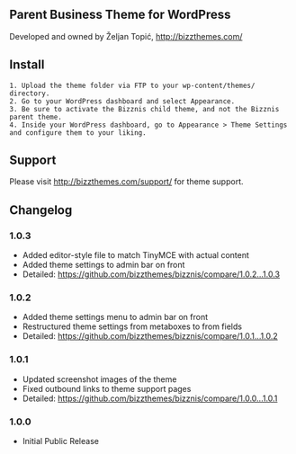 Parent Business Theme for WordPress
----

Developed and owned by Željan Topić, http://bizzthemes.com/

Install
----
	1. Upload the theme folder via FTP to your wp-content/themes/ directory.
	2. Go to your WordPress dashboard and select Appearance.
	3. Be sure to activate the Bizznis child theme, and not the Bizznis parent theme.
	4. Inside your WordPress dashboard, go to Appearance > Theme Settings and configure them to your liking.

Support
----

Please visit http://bizzthemes.com/support/ for theme support.

Changelog
----

### 1.0.3

* Added editor-style file to match TinyMCE with actual content
* Added theme settings to admin bar on front
* Detailed: https://github.com/bizzthemes/bizznis/compare/1.0.2...1.0.3

### 1.0.2

* Added theme settings menu to admin bar on front
* Restructured theme settings from metaboxes to from fields
* Detailed: https://github.com/bizzthemes/bizznis/compare/1.0.1...1.0.2

### 1.0.1

* Updated screenshot images of the theme
* Fixed outbound links to theme support pages
* Detailed: https://github.com/bizzthemes/bizznis/compare/1.0.0...1.0.1

### 1.0.0

* Initial Public Release

